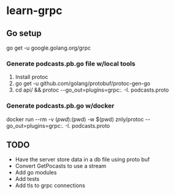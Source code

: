 # learn-grpc

## Go setup
go get -u google.golang.org/grpc

### Generate podcasts.pb.go file w/local tools
1. Install protoc
1. go get -u github.com/golang/protobuf/protoc-gen-go
1. cd api/ && protoc --go_out=plugins=grpc:. -I. podcasts.proto

### Generate podcasts.pb.go w/docker
docker run --rm -v $(pwd):$(pwd) -w $(pwd) znly/protoc --go_out=plugins=grpc:. -I. podcasts.proto

## TODO
* Have the server store data in a db file using proto buf
* Convert GetPocasts to use a stream
* Add go modules
* Add tests
* Add tls to grpc connections


